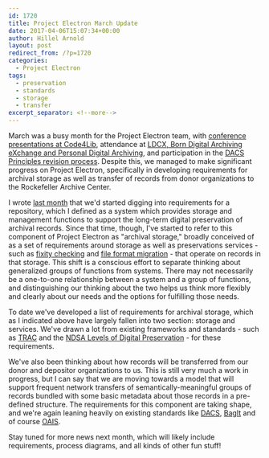```yaml
---
id: 1720
title: Project Electron March Update
date: 2017-04-06T15:07:34+00:00
author: Hillel Arnold
layout: post
redirect_from: /?p=1720
categories:
  - Project Electron
tags:
  - preservation
  - standards
  - storage
  - transfer
excerpt_separator: <!--more-->
---
```

March was a busy month for the Project Electron team, with [conference presentations at Code4Lib](http://blog.rockarch.org/?p=1707), attendance at [LDCX, Born Digital Archiving eXchange and Personal Digital Archiving](http://blog.rockarch.org/?p=1717), and participation in the [DACS Principles revision process](http://blog.rockarch.org/?p=1710). Despite this, we managed to make significant progress on Project Electron, specifically in developing requirements for archival storage as well as transfer of records from donor organizations to the Rockefeller Archive Center.<!--more-->

I wrote [last month](http://blog.rockarch.org/?p=1700) that we'd started digging into requirements for a repository, which I defined as a system which provides storage and management functions to support the long-term digital preservation of archival records. Since that time, though, I've started to refer to this component of Project Electron as "archival storage," broadly conceived of as a set of requirements around storage as well as preservations services - such as [fixity checking](https://en.wikipedia.org/wiki/File_Fixity) and [file format migration](http://www2.archivists.org/glossary/terms/f/format-migration) - that operate on records in that storage. This shift is a conscious effort to separate thinking about generalized groups of functions from systems. There may not necessarily be a one-to-one relationship between a system and a group of functions, and distinguishing our thinking about the two helps us think more flexibly and clearly about our needs and the options for fulfilling those needs.

To date we've developed a list of requirements for archival storage, which as I indicated above have largely fallen into two section: storage and services. We've drawn a lot from existing frameworks and standards - such as [TRAC](https://www.crl.edu/sites/default/files/d6/attachments/pages/trac_0.pdf) and the [NDSA Levels of Digital Preservation](http://ndsa.org/activities/levels-of-digital-preservation/) - for these requirements.

We've also been thinking about how records will be transferred from our donor and depositor organizations to us. This is still very much a work in progress, but I can say that we are moving towards a model that will support frequent network transfers of semantically-meaningful groups of records bundled with some basic metadata about those records in a pre-defined structure. The requirements for this component are taking shape, and we're again leaning heavily on existing standards like [DACS](http://www2.archivists.org/standards/DACS), [BagIt](https://en.wikipedia.org/wiki/BagIt) and of course [OAIS](https://public.ccsds.org/pubs/650x0m2.pdf).

Stay tuned for more news next month, which will likely include requirements, process diagrams, and all kinds of other fun stuff!
